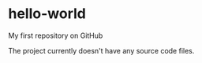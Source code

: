 # hello-world
My first repository on GitHub

The project currently doesn't have any source code files.
